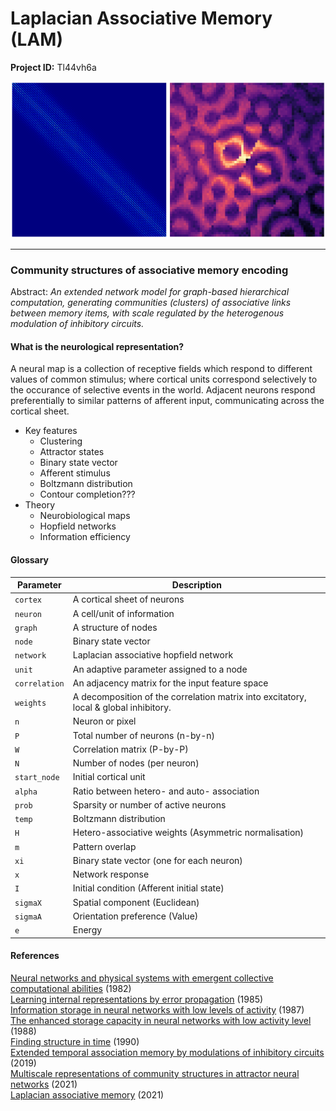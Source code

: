 # Laplacian Associative Memory (LAM)

**Project ID:**  Tl44vh6a

<p align="center">
  <img src="https://github.com/epochlab/LAM/blob/main/sample.png">
</p>

--------------------------------------------------------------------

### Community structures of associative memory encoding
Abstract: *An extended network model for graph-based hierarchical computation, generating communities (clusters) of associative links between memory items, with scale regulated by the heterogenous modulation of inhibitory circuits.*

#### What is the neurological representation?
A neural map is a collection of receptive fields which respond to different values of common stimulus; where cortical units correspond selectively to the occurance of selective events in the world. Adjacent neurons respond preferentially to similar patterns of afferent input, communicating across the cortical sheet.

- Key features
    - Clustering
    - Attractor states
    - Binary state vector
    - Afferent stimulus
    - Boltzmann distribution
    - Contour completion???
- Theory
    - Neurobiological maps
    - Hopfield networks
    - Information efficiency

#### Glossary
Parameter | Description
--- | ---
`cortex` | A cortical sheet of neurons
`neuron` | A cell/unit of information
`graph` | A structure of nodes
`node` | Binary state vector
`network` | Laplacian associative hopfield network
`unit` | An adaptive parameter assigned to a node
`correlation` | An adjacency matrix for the input feature space
`weights` | A decomposition of the correlation matrix into excitatory, local & global inhibitory.
`n` | Neuron or pixel
`P` | Total number of neurons (n-by-n)
`W` | Correlation matrix (P-by-P)
`N` | Number of nodes (per neuron)
`start_node` | Initial cortical unit
`alpha` | Ratio between hetero- and auto- association
`prob` | Sparsity or number of active neurons
`temp` | Boltzmann distribution
`H` | Hetero-associative weights (Asymmetric normalisation)
`m` | Pattern overlap
`xi` | Binary state vector (one for each neuron)
`x` | Network response
`I` | Initial condition (Afferent initial state)
`sigmaX` | Spatial component (Euclidean)
`sigmaA` | Orientation preference (Value)
`e` | Energy

#### References
[Neural networks and physical systems with emergent collective computational abilities](https://www.researchgate.net/publication/16246447_Neural_Networks_and_Physical_Systems_with_Emergent_Collective_Computational_Abilities) (1982)<br>
[Learning internal representations by error propagation](https://apps.dtic.mil/dtic/tr/fulltext/u2/a164453.pdf) (1985)<br>
[Information storage in neural networks with low levels of activity](https://sci-hub.ru/10.1103/PhysRevA.35.2293) (1987)<br>
[The enhanced storage capacity in neural networks with low activity level](https://sci-hub.ru/10.1209/0295-5075/6/2/002) (1988)<br>
[Finding structure in time](http://psych.colorado.edu/~kimlab/Elman1990.pdf) (1990)<br>
[Extended temporal association memory by modulations of inhibitory circuits](https://journals.aps.org/prl/pdf/10.1103/PhysRevLett.123.078101) (2019)<br>
[Multiscale representations of community structures in attractor neural networks](https://www.ncbi.nlm.nih.gov/pmc/articles/PMC8412329/pdf/pcbi.1009296.pdf) (2021)<br>
[Laplacian associative memory](https://github.com/TatsuyaHaga/laplacian_associative_memory_codes/tree/v1.0.1) (2021)
